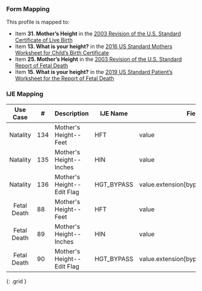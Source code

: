 ### Form Mapping
This profile is mapped to:
 * Item **31. Mother’s Height** in the [2003 Revision of the U.S. Standard Certificate of Live Birth](https://www.cdc.gov/nchs/data/dvs/birth11-03final-ACC.pdf)
 * Item **13. What is your height?** in the [2016 US Standard Mothers Worksheet for Child’s Birth Certificate](https://www.cdc.gov/nchs/data/dvs/moms-worksheet-2016-508.pdf)
 * Item **25. Mother’s Height** in the [2003 Revision of the U.S. Standard Report of Fetal Death](https://www.cdc.gov/nchs/data/dvs/FDEATH11-03finalACC.pdf)
 * Item **15. What is your height?** in the [2019 US Standard Patient’s Worksheet for the Report of Fetal Death](https://www.cdc.gov/nchs/data/dvs/fetal-death-mother-worksheet-english-2019-508.pdf)

### IJE Mapping

| **Use Case** |  **#**   |  **Description**  | **IJE Name**  |  **Field**  |  **Type**  | **Value Set**  |
| :---------: | --------------- | ------------ | ------------- | ---------- | ---------- | -------------- |
| Natality | 134 | Mother's Height--Feet | HFT | value |quantity | |
| Natality | 135 | Mother's Height--Inches | HIN | value |quantity | |
| Natality | 136 | Mother's Height--Edit Flag | HGT_BYPASS | value.extension[bypassEditFlag].value |codeable |[PregnancyReportEditFlagsVS], <br />See [Handling of edit flags]  |
| Fetal Death | 88 | Mother's Height--Feet | HFT | value |quantity | |
| Fetal Death | 89 | Mother's Height--Inches | HIN | value |quantity | |
| Fetal Death | 90 | Mother's Height--Edit Flag | HGT_BYPASS | value.extension[bypassEditFlag].value |codeable |[PregnancyReportEditFlagsVS], <br />See [Handling of edit flags]  |
{: .grid }
